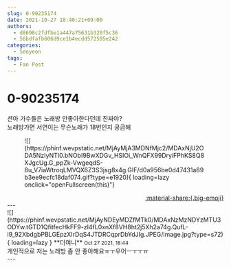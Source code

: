```yaml
---
slug: 0-90235174
date: 2021-10-27 18:40:21+09:00
authors:
  - d8698c2fdfbe1a447a75631b320f5c36
  - 56bdfafb606d9ce1b4ecdd572595e242
categories:
  - Seoyeon
tags:
  - Fan Post
---
```


# 0-90235174

<div class="post-container" markdown="1">
<div class="content-container md-sidebar__scrollwrap" markdown="1">

션아 가수들은 노래방 안좋아한다던데 진짜야?<br>노래방가면 서연이는 무슨노래가 18번인지 궁금해
<figure markdown="1">
![](https://phinf.wevpstatic.net/MjAyMjA3MDNfMjc2/MDAxNjU2ODA5NzIyNTI0.bNObI9BwXDGv_HSIOi_WnQFX99DryiFPhKS8Q8XJgcUg.G_ppZk-VwgeqdS-8u_V7iaWtroqLMVQX6Z3S3jsg8x4g.GIF/d0a956be0d47431a89b3ee9ecfc18daf074.gif?type=e1920){ loading=lazy onclick="openFullscreen(this)"}
</figure>


</div>
</div>

<div style="text-align: right;" markdown="1">
<a href="https://weverse.io/fromis9/fanpost/0-90235174" style="text-align: right;">:material-share:{.big-emoji}</a>
</div>
---

<div class="comments-container md-sidebar__scrollwrap" markdown="1">
<div class="comment" markdown="1">
<div class='id-container' markdown="1">
![](https://phinf.wevpstatic.net/MjAyNDEyMDZfMTk0/MDAxNzMzNDYzMTU3ODYw.tGTD1QfitfecHkFF9-zI4fL0xnXf8VH8ht2j5Xh2a74g.QufL-i9_92XbdgbPBLGEpzXIrDqS4JTDRCqprDbYdJIg.JPEG/image.jpg?type=s72){ loading=lazy }
**<span class="artist">더여니</span>** <small>Oct 27 2021, 18:44</small><br>
</div>
<div class='comment-body' markdown="1">
개인적으로 저는 노래방 좀 안 좋아해요ㅠㅜ우어ㅡㅜㅜㅠ
</div>
</div>
</div>
---
